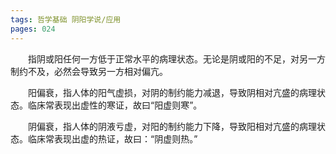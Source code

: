 ```yaml
---
tags: 哲学基础 阴阳学说/应用
pages: 024
---
```

&emsp;&emsp;指阴或阳任何一方低于正常水平的病理状态。无论是阴或阳的不足，对另一方制约不及，必然会导致另一方相对偏亢。


&emsp;&emsp;阳偏衰，指人体的阳气虚损，对阴的制约能力减退，导致阴相对亢盛的病理状态。临床常表现出虚性的寒证，故曰“阳虚则寒”。


&emsp;&emsp;阴偏衰，指人体的阴液亏虚，对阳的制约能力下降，导致阳相对亢盛的病理状态。临床常表现出虚的热证，故曰：“阴虚则热。”